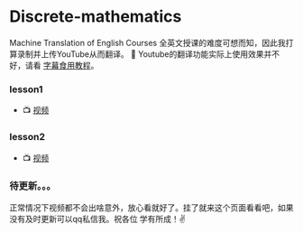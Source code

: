 # Discrete-mathematics
Machine Translation of English Courses 
全英文授课的难度可想而知，因此我打算录制并上传YouTube从而翻译。
:speak_no_evil: Youtube的翻译功能实际上使用效果并不好，请看 [字幕食用教程](./Use-method.md)。
### lesson1
+ :tv: [视频](https://www.youtube.com/watch?v=Tlc4BMtBPdE)
### lesson2
+ :tv: [视频](https://youtu.be/Z7es-2vafHA)
### 待更新。。。

正常情况下视频都不会出啥意外，放心看就好了。挂了就来这个页面看看吧，如果没有及时更新可以qq私信我。祝各位 学有所成！:v:
